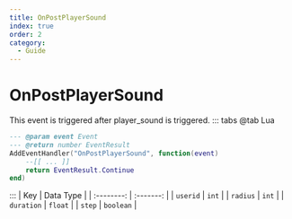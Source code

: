 ```yaml
---
title: OnPostPlayerSound
index: true
order: 2
category:
  - Guide
---
```


# OnPostPlayerSound
This event is triggered after player_sound is triggered.
::: tabs
@tab Lua
```lua
--- @param event Event
--- @return number EventResult
AddEventHandler("OnPostPlayerSound", function(event)
    --[[ ... ]]
    return EventResult.Continue
end)
```

:::
|     Key    | Data Type |
| :--------: | :-------: |
|  `userid`  |   `int`   |
|  `radius`  |   `int`   |
| `duration` |  `float`  |
|   `step`   | `boolean` |